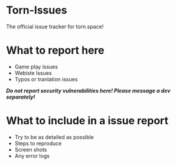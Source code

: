 # Torn-Issues
The official issue tracker for torn.space!

# What to report here
* Game play issues
* Webiste Issues
* Typos or tranlation issues

***Do not report security vulnerabilities here! Please message a dev separately!***

# What to include in a issue report
* Try to be as detailed as possible
* Steps to reproduce
* Screen shots
* Any error logs
